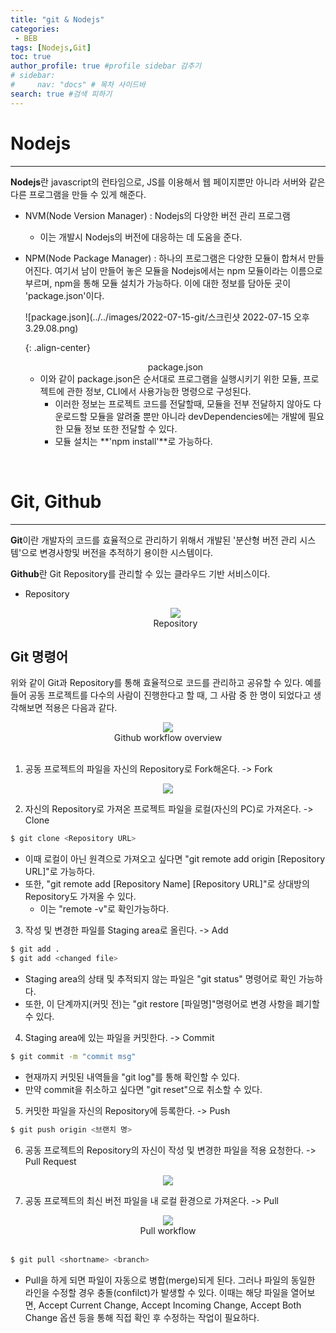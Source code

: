 ```yaml
---
title: "git & Nodejs"
categories:
 - BEB
tags: [Nodejs,Git] 
toc: true
author_profile: true #profile sidebar 감추기
# sidebar:
#     nav: "docs" # 목차 사이드바
search: true #검색 피하기
---
```


# Nodejs

----------------------------

**Nodejs**란 javascript의 런타임으로, JS를 이용해서 웹 페이지뿐만 아니라 서버와 같은 다른 프로그램을 만들 수 있게 해준다. 

- NVM(Node Version Manager) : Nodejs의 다양한 버전 관리 프로그램

  - 이는 개발시 Nodejs의 버전에 대응하는 데 도움을 준다.

- NPM(Node Package Manager) : 하나의 프로그램은 다양한 모듈이 합쳐서 만들어진다. 여기서 남이 만들어 놓은 모듈을 Nodejs에서는 npm 모듈이라는 이름으로 부르며, npm을 통해 모듈 설치가 가능하다. 이에 대한 정보를 담아둔 곳이 'package.json'이다.

  ![package.json](../../images/2022-07-15-git/스크린샷 2022-07-15 오후 3.29.08.png)
  
  {: .align-center}

  
  <center>package.json</center>
  
  - 이와 같이 package.json은 순서대로 프로그램을 실행시키기 위한 모듈, 프로젝트에 관한 정보, CLI에서 사용가능한 명령으로 구성된다.
    - 이러한 정보는 프로젝트 코드를 전달할때, 모듈을 전부 전달하지 않아도 다운로드할 모듈을 알려줄 뿐만 아니라 devDependencies에는 개발에 필요한 모듈 정보 또한 전달할 수 있다.
    - 모듈 설치는 **'npm install'**로 가능하다.

<br>

# Git, Github

----------------------

**Git**이란 개발자의 코드를 효율적으로 관리하기 위해서 개발된 '분산형 버전 관리 시스템'으로 변경사항및 버전을 추적하기 용이한 시스템이다.

 **Github**란 Git Repository를 관리할 수 있는 클라우드 기반 서비스이다.

* Repository

  <div style="text-align: center">
    <img src="../../images/2022-07-15-git/스크린샷 2022-07-15 오후 5.31.26.png">
  </div>

  <center> Repository </center>

## Git 명령어

위와 같이 Git과 Repository를 통해 효율적으로 코드를 관리하고 공유할 수 있다. 예를 들어 공동 프로젝트를 다수의 사람이 진행한다고 할 때, 그 사람 중 한 명이 되었다고 생각해보면 적용은 다음과 같다.

<div style="text-align: center">
  <img src="../../images/2022-07-15-git/스크린샷 2022-07-18 오전 3.06.11.png">
</div>

<center>Github workflow overview </center>

<br>

1) 공동 프로젝트의 파일을 자신의 Repository로 Fork해온다. ->  Fork

 <div style="text-align: center;">
   <img src="../../images/2022-07-15-git/스크린샷 2022-07-18 오전 3.01.23.png">
</div>

2) 자신의 Repository로 가져온 프로젝트 파일을 로컬(자신의 PC)로 가져온다. -> Clone

```bash
$ git clone <Repository URL>
```

  - 이때 로컬이 아닌 원격으로 가져오고 싶다면 "git remote add origin [Repository URL]"로 가능하다.
  - 또한, "git remote add [Repository Name] [Repository URL]"로 상대방의 Repository도 가져올 수 있다.
    - 이는 "remote -v"로 확인가능하다.

3) 작성 및 변경한 파일를 Staging area로 올린다. -> Add

```bash
$ git add .
$ git add <changed file>
```

  - Staging area의 상태 및 추적되지 않는 파일은 "git status" 명령어로 확인 가능하다.
  - 또한, 이 단계까지(커밋 전)는 "git restore [파일명]"명령어로 변경 사항을 폐기할 수 있다.

4) Staging area에 있는 파일을 커밋한다. -> Commit

```bash
$ git commit -m "commit msg"
```

  - 현재까지 커밋된 내역들을 "git log"를 통해 확인할 수 있다.
  - 만약 commit을 취소하고 싶다면 "git reset"으로 취소할 수 있다.

5) 커밋한 파일을 자신의 Repository에 등록한다. -> Push

```bash
$ git push origin <브랜치 명>
```

6) 공동 프로젝트의 Repository의 자신이 작성 및 변경한 파일을 적용 요청한다. -> Pull Request

 <div style="text-align: center;">
   <img src="../../images/2022-07-15-git/스크린샷 2022-07-18 오전 3.26.50.png">
</div>


7) 공동 프로젝트의 최신 버전 파일을 내 로컬 환경으로 가져온다. -> Pull

<div style="text-align:center;">
  <img src="../../images/2022-07-15-git/스크린샷 2022-07-18 오전 3.41.12.png">
</div>

<center>Pull workflow</center>

<br>

```bash
$ git pull <shortname> <branch>
```

  - Pull을 하게 되면 파일이 자동으로 병합(merge)되게 된다. 그러나 파일의 동일한 라인을 수정할 경우 충돌(confilct)가 발생할 수 있다. 이때는 해당 파일을 열어보면, Accept Current Change, Accept Incoming Change, Accept Both Change 옵션 등을 통해  직접 확인 후 수정하는 작업이 필요하다.

